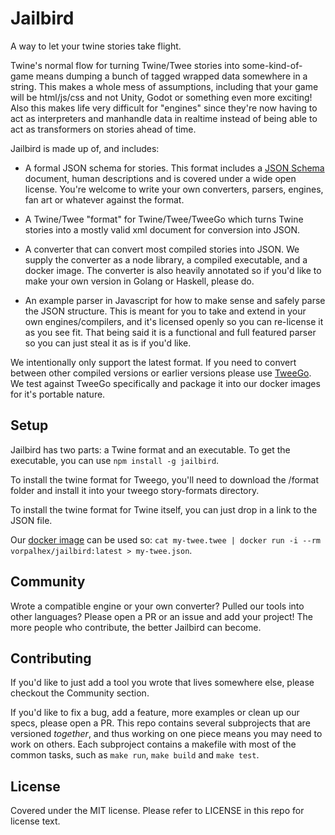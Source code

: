 # Jailbird

A way to let your twine stories take flight.

Twine's normal flow for turning Twine/Twee stories into some-kind-of-game means dumping a bunch of tagged wrapped data somewhere in a string. This makes a whole mess of assumptions, including that your game will be html/js/css and not Unity, Godot or something even more exciting! Also this makes life very difficult for "engines" since they're now having to act as interpreters and manhandle data in realtime instead of being able to act as transformers on stories ahead of time. 

Jailbird is made up of, and includes:

+ A formal JSON schema for stories. This format includes a [JSON Schema](https://json-schema.org/) document, human descriptions and is covered under a wide open license. You're welcome to write your own converters, parsers, engines, fan art or whatever against the format. 

+ A Twine/Twee "format" for Twine/Twee/TweeGo which turns Twine stories into a mostly valid xml document for conversion into JSON. 

+ A converter that can convert most compiled stories into JSON. We supply the converter as a node library, a compiled executable, and a docker image. The converter is also heavily annotated so if you'd like to make your own version in Golang or Haskell, please do.

+ An example parser in Javascript for how to make sense and safely parse the JSON structure. This is meant for you to take and extend in your own engines/compilers, and it's licensed openly so you can re-license it as you see fit. That being said it is a functional and full featured parser so you can just steal it as is if you'd like.

We intentionally only support the latest format. If you need to convert between other compiled versions or earlier versions please use [TweeGo](https://github.com/tmedwards/tweego). We test against TweeGo specifically and package it into our docker images for it's portable nature.

## Setup

Jailbird has two parts: a Twine format and an executable. To get the executable, you can use `npm install -g jailbird`.

To install the twine format for Tweego, you'll need to download the /format folder and install it into your tweego story-formats directory.

To install the twine format for Twine itself, you can just drop in a link to the JSON file. 

Our [docker image](https://hub.docker.com/r/vorpalhex/jailbird) can be used so: `cat my-twee.twee | docker run -i --rm vorpalhex/jailbird:latest > my-twee.json`.

## Community

Wrote a compatible engine or your own converter? Pulled our tools into other languages? Please open a PR or an issue and add your project! The more people who contribute, the better Jailbird can become.

## Contributing

If you'd like to just add a tool you wrote that lives somewhere else, please checkout the Community section.

If you'd like to fix a bug, add a feature, more examples or clean up our specs, please open a PR. This repo contains several subprojects that are versioned _together_, and thus working on one piece means you may need to work on others. Each subproject contains a makefile with most of the common tasks, such as `make run`, `make build` and `make test`.

## License

Covered under the MIT license. Please refer to LICENSE in this repo for license text.